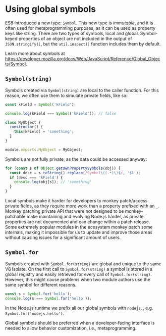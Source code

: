 # Using global symbols

ES6 introduced a new type: `Symbol`. This new type is _immutable_, and
it is often used for metaprogramming purposes, as it can be used as
property keys like string. There are two types of
symbols, local and global.
Symbol-keyed properties of an object are not included in the output of
`JSON.stringify()`, but the `util.inspect()` function includes them by
default.

Learn more about symbols at
<https://developer.mozilla.org/docs/Web/JavaScript/Reference/Global_Objects/Symbol>.

## `Symbol(string)`

Symbols created via `Symbol(string)` are local to the caller function.
For this reason, we often use them to simulate private fields, like so:

```js
const kField = Symbol('kField');

console.log(kField === Symbol('kField')); // false

class MyObject {
  constructor() {
    this[kField] = 'something';
  }
}

module.exports.MyObject = MyObject;
```

Symbols are not fully private, as the data could be accessed anyway:

```js
for (const s of Object.getOwnPropertySymbols(obj)) {
  const desc = s.toString().replace(/Symbol\((.*)\)$/, '$1');
  if (desc === 'kField') {
    console.log(obj[s]); // 'something'
  }
}
```

Local symbols make it harder for developers to monkey patch/access
private fields, as they require more work than a property prefixed
with an `_`. Monkey patching private API that were not designed to be
monkey-patchable make maintaining and evolving Node.js harder, as private
properties are not documented and can change within a patch release.
Some extremely popular modules in the ecosystem monkey patch some
internals, making it impossible for us to update and improve those
areas without causing issues for a significant amount of users.

## `Symbol.for`

Symbols created with `Symbol.for(string)` are global and unique to the
same V8 Isolate. On the first call to `Symbol.for(string)` a symbol is
stored in a global registry and easily retrieved for every call of
`Symbol.for(string)`. However, this might cause problems when two module
authors use the same symbol
for different reasons.

```js
const s = Symbol.for('hello');
console.log(s === Symbol.for('hello'));
```

In the Node.js runtime we prefix all our global symbols with `nodejs.`,
e.g. `Symbol.for('nodejs.hello')`.

Global symbols should be preferred when a developer-facing interface is
needed to allow behavior customization, i.e., metaprogramming.

